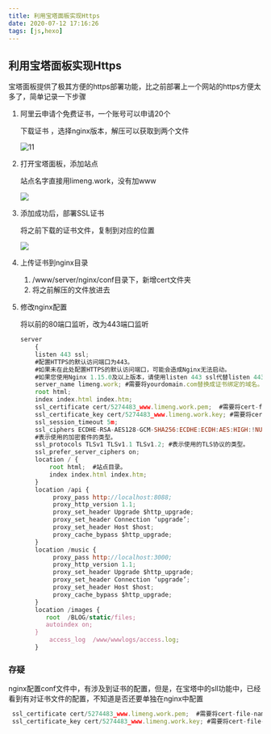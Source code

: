 ```yaml
---
title: 利用宝塔面板实现Https
date: 2020-07-12 17:16:26
tags: [js,hexo]
---
```


<meta name="referrer" content="no-referrer"/>

## 利用宝塔面板实现Https

宝塔面板提供了极其方便的https部署功能，比之前部署上一个网站的https方便太多了，简单记录一下步骤

1. 阿里云申请个免费证书，一个账号可以申请20个

   下载证书 ，选择nginx版本，解压可以获取到两个文件

   ![11](https://limengtupian.oss-cn-beijing.aliyuncs.com/%E5%AE%9D%E5%A1%94%E5%B8%83%E7%BD%AEHTTPS/downloadCRT.png) 

2. 打开宝塔面板，添加站点

   站点名字直接用limeng.work，没有加www

   ![](https://limengtupian.oss-cn-beijing.aliyuncs.com/%E5%AE%9D%E5%A1%94%E5%B8%83%E7%BD%AEHTTPS/addWebsite.png)

3. 添加成功后，部署SSL证书

   将之前下载的证书文件，复制到对应的位置

   ![](https://limengtupian.oss-cn-beijing.aliyuncs.com/%E5%AE%9D%E5%A1%94%E5%B8%83%E7%BD%AEHTTPS/copySSL.png)

4. 上传证书到nginx目录

   1. /www/server/nginx/conf目录下，新增cert文件夹
   2. 将之前解压的文件放进去

5. 修改nginx配置

   将以前的80端口监听，改为443端口监听

   ```js
   server
       {
       listen 443 ssl;
       #配置HTTPS的默认访问端口为443。
       #如果未在此处配置HTTPS的默认访问端口，可能会造成Nginx无法启动。
       #如果您使用Nginx 1.15.0及以上版本，请使用listen 443 ssl代替listen 443和ssl on。
       server_name limeng.work; #需要将yourdomain.com替换成证书绑定的域名。
       root html;
       index index.html index.htm;
       ssl_certificate cert/5274483_www.limeng.work.pem;  #需要将cert-file-name.pem替换成已上传的证书文件的名称。
       ssl_certificate_key cert/5274483_www.limeng.work.key; #需要将cert-file-name.key替换成已上传的证书密钥文件的名称。
       ssl_session_timeout 5m;
       ssl_ciphers ECDHE-RSA-AES128-GCM-SHA256:ECDHE:ECDH:AES:HIGH:!NULL:!aNULL:!MD5:!ADH:!RC4;
       #表示使用的加密套件的类型。
       ssl_protocols TLSv1 TLSv1.1 TLSv1.2; #表示使用的TLS协议的类型。
       ssl_prefer_server_ciphers on;
       location / {
           root html;  #站点目录。
           index index.html index.htm;
       }
       location /api {
            proxy_pass http://localhost:8088;
            proxy_http_version 1.1;
            proxy_set_header Upgrade $http_upgrade;
            proxy_set_header Connection ‘upgrade’;
            proxy_set_header Host $host;
            proxy_cache_bypass $http_upgrade;
       }
       location /music {
            proxy_pass http://localhost:3000;
            proxy_http_version 1.1;
            proxy_set_header Upgrade $http_upgrade;
            proxy_set_header Connection ‘upgrade’;
            proxy_set_header Host $host;
            proxy_cache_bypass $http_upgrade;
       }
       location /images {
          root  /BLOG/static/files;
          autoindex on;
       }
           access_log  /www/wwwlogs/access.log;
       }
   ```

### 存疑

nginx配置conf文件中，有涉及到证书的配置，但是，在宝塔中的sll功能中，已经看到有对证书文件的配置，不知道是否还要单独在nginx中配置

```js
 ssl_certificate cert/5274483_www.limeng.work.pem;  #需要将cert-file-name.pem替换成已上传的证书文件的名称。
 ssl_certificate_key cert/5274483_www.limeng.work.key; #需要将cert-file-name.key替换成已上传的证书密钥文件的名称。
```

